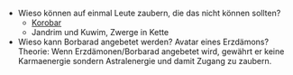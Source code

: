 * Wieso können auf einmal Leute zaubern, die das nicht können sollten?
	* [Korobar](Personen#Korobar)
	* Jandrim und Kuwim, Zwerge in Kette
* Wieso kann Borbarad angebetet werden? Avatar eines Erzdämons?
Theorie: Wenn Erzdämonen/Borbarad angebetet wird, gewährt er keine Karmaenergie sondern Astralenergie und damit Zugang zu zaubern.